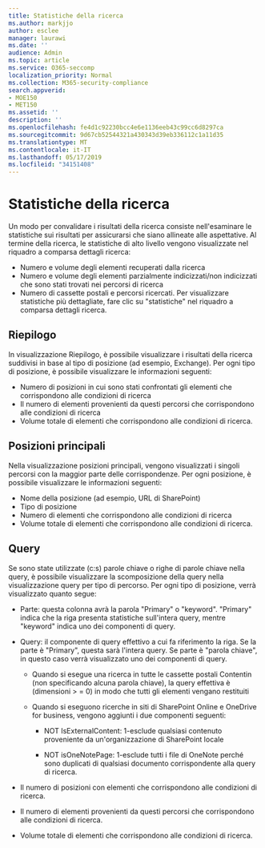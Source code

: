 ```yaml
---
title: Statistiche della ricerca
ms.author: markjjo
author: esclee
manager: laurawi
ms.date: ''
audience: Admin
ms.topic: article
ms.service: O365-seccomp
localization_priority: Normal
ms.collection: M365-security-compliance
search.appverid:
- MOE150
- MET150
ms.assetid: ''
description: ''
ms.openlocfilehash: fe4d1c92230bcc4e6e1136eeb43c99cc6d8297ca
ms.sourcegitcommit: 9d67cb52544321a430343d39eb336112c1a11d35
ms.translationtype: MT
ms.contentlocale: it-IT
ms.lasthandoff: 05/17/2019
ms.locfileid: "34151408"
---
```

# <a name="search-statistics"></a>Statistiche della ricerca

Un modo per convalidare i risultati della ricerca consiste nell'esaminare le statistiche sui risultati per assicurarsi che siano allineate alle aspettative. Al termine della ricerca, le statistiche di alto livello vengono visualizzate nel riquadro a comparsa dettagli ricerca:
- Numero e volume degli elementi recuperati dalla ricerca
- Numero e volume degli elementi parzialmente indicizzati/non indicizzati che sono stati trovati nei percorsi di ricerca
- Numero di cassette postali e percorsi ricercati.
Per visualizzare statistiche più dettagliate, fare clic su "statistiche" nel riquadro a comparsa dettagli ricerca.

## <a name="summary"></a>Riepilogo

In visualizzazione Riepilogo, è possibile visualizzare i risultati della ricerca suddivisi in base al tipo di posizione (ad esempio, Exchange). Per ogni tipo di posizione, è possibile visualizzare le informazioni seguenti:
- Numero di posizioni in cui sono stati confrontati gli elementi che corrispondono alle condizioni di ricerca
- Il numero di elementi provenienti da questi percorsi che corrispondono alle condizioni di ricerca
- Volume totale di elementi che corrispondono alle condizioni di ricerca.

## <a name="top-locations"></a>Posizioni principali

Nella visualizzazione posizioni principali, vengono visualizzati i singoli percorsi con la maggior parte delle corrispondenze. Per ogni posizione, è possibile visualizzare le informazioni seguenti:
- Nome della posizione (ad esempio, URL di SharePoint)
- Tipo di posizione
- Numero di elementi che corrispondono alle condizioni di ricerca
- Volume totale di elementi che corrispondono alle condizioni di ricerca.

## <a name="queries"></a>Query

Se sono state utilizzate (c:s) parole chiave o righe di parole chiave nella query, è possibile visualizzare la scomposizione della query nella visualizzazione query per tipo di percorso. Per ogni tipo di posizione, verrà visualizzato quanto segue:

- Parte: questa colonna avrà la parola "Primary" o "keyword". "Primary" indica che la riga presenta statistiche sull'intera query, mentre "keyword" indica uno dei componenti di query.

- Query: il componente di query effettivo a cui fa riferimento la riga. Se la parte è "Primary", questa sarà l'intera query. Se parte è "parola chiave", in questo caso verrà visualizzato uno dei componenti di query.
  
  - Quando si esegue una ricerca in tutte le cassette postali Contentin (non specificando alcuna parola chiave), la query effettiva è (dimensioni > = 0) in modo che tutti gli elementi vengano restituiti
  
  - Quando si eseguono ricerche in siti di SharePoint Online e OneDrive for business, vengono aggiunti i due componenti seguenti:
    
    - NOT IsExternalContent: 1-esclude qualsiasi contenuto proveniente da un'organizzazione di SharePoint locale
    
    - NOT isOneNotePage: 1-esclude tutti i file di OneNote perché sono duplicati di qualsiasi documento corrispondente alla query di ricerca.

- Il numero di posizioni con elementi che corrispondono alle condizioni di ricerca.

- Il numero di elementi provenienti da questi percorsi che corrispondono alle condizioni di ricerca.

- Volume totale di elementi che corrispondono alle condizioni di ricerca.